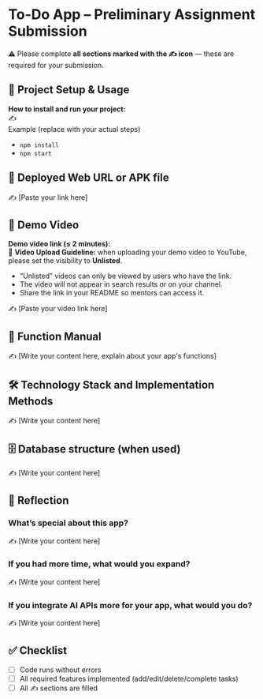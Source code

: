 # To-Do App – Preliminary Assignment Submission
⚠️ Please complete **all sections marked with the ✍️ icon** — these are required for your submission.

## 🚀 Project Setup & Usage
**How to install and run your project:**  
✍️  
Example (replace with your actual steps)  
- `npm install`  
- `npm start`

## 🔗 Deployed Web URL or APK file
✍️ [Paste your link here]

## 🎥 Demo Video
**Demo video link (≤ 2 minutes):**  
📌 **Video Upload Guideline:** when uploading your demo video to YouTube, please set the visibility to **Unlisted**.  
- “Unlisted” videos can only be viewed by users who have the link.  
- The video will not appear in search results or on your channel.  
- Share the link in your README so mentors can access it.  

✍️ [Paste your video link here]

## 📖 Function Manual
✍️ [Write your content here, explain about your app's functions]

## 🛠 Technology Stack and Implementation Methods
✍️ [Write your content here]

## 🗄 Database structure (when used)
✍️ [Write your content here]

## 🧠 Reflection

### What’s special about this app?  
✍️ [Write your content here]

### If you had more time, what would you expand?  
✍️ [Write your content here]

### If you integrate AI APIs more for your app, what would you do?  
✍️ [Write your content here]

## ✅ Checklist
- [ ] Code runs without errors  
- [ ] All required features implemented (add/edit/delete/complete tasks)  
- [ ] All ✍️ sections are filled  
